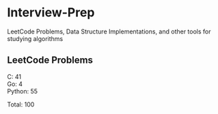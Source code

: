 # Interview-Prep
LeetCode Problems, Data Structure Implementations, and other tools for studying algorithms

## LeetCode Problems
C:      41<br/>
Go:     4<br/>
Python: 55<br/>

Total:  100
